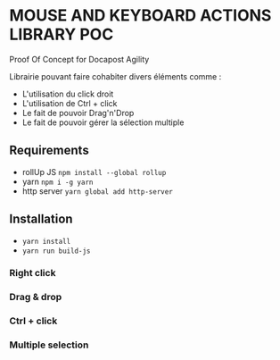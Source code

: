 # MOUSE AND KEYBOARD ACTIONS LIBRARY POC
Proof Of Concept for Docapost Agility

Librairie pouvant faire cohabiter divers éléments comme :

* L'utilisation du click droit
* L'utilisation de Ctrl + click
* Le fait de pouvoir Drag'n'Drop
* Le fait de pouvoir gérer la sélection multiple


## Requirements
* rollUp JS  ```npm install --global rollup```
* yarn ```npm i -g yarn```
* http server  ```yarn global add http-server```

## Installation

* ``` yarn install ```
* ``` yarn run build-js ```

### Right click

### Drag & drop

### Ctrl + click

### Multiple selection